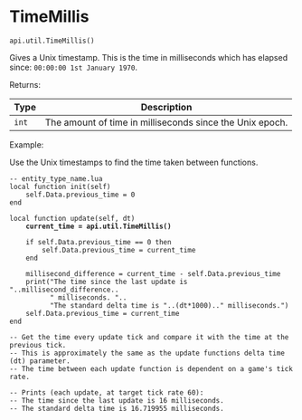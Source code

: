 # TimeMillis



`api.util.TimeMillis()`

Gives a Unix timestamp. This is the time in milliseconds which has elapsed since: `00:00:00 1st January 1970`.



Returns:

| Type  | Description                                              |
| ----- | -------------------------------------------------------- |
| `int` | The amount of time in milliseconds since the Unix epoch. |



Example:

Use the Unix timestamps to find the time taken between functions.

<pre class="language-lua"><code class="lang-lua">-- entity_type_name.lua
local function init(self)
    self.Data.previous_time = 0
end

local function update(self, dt)
<strong>	current_time = api.util.TimeMillis()
</strong>	
	if self.Data.previous_time == 0 then
		self.Data.previous_time = current_time 
	end
	
	millisecond_difference = current_time - self.Data.previous_time
	print("The time since the last update is "..millisecond_difference..
	      " milliseconds. "..
	      "The standard delta time is "..(dt*1000).." milliseconds.")
	self.Data.previous_time = current_time 
end

-- Get the time every update tick and compare it with the time at the previous tick.
-- This is approximately the same as the update functions delta time (dt) parameter.
-- The time between each update function is dependent on a game's tick rate.

-- Prints (each update, at target tick rate 60):
-- The time since the last update is 16 milliseconds. 
-- The standard delta time is 16.719955 milliseconds.
</code></pre>

